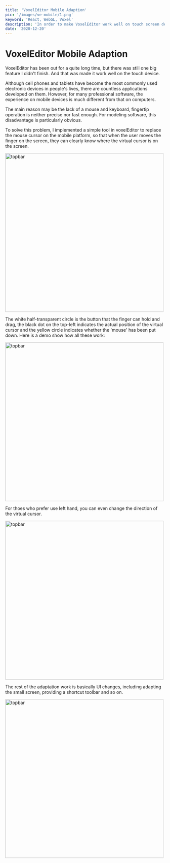 ```yaml
---
title: 'VoxelEditor Mobile Adaption'
pic: '/images/ve-mobile/1.png'
keyword: 'React, WebGL, Voxel'
description: 'In order to make VoxelEditor work well on touch screen devices, I implement a virtual cursor to simulate real mouse operations.'
date: '2020-12-20'
---
```


<h1 class="text-3xl font-medium mb-2 mt-3">VoxelEditor Mobile Adaption</h1>

VoxelEditor has been out for a quite long time, but there was still one big feature I didn't finish. And that was made it work well on the touch device.

Although cell phones and tablets have become the most commonly used electronic devices in people's lives, there are countless applications developed on them. However, for many professional software, the experience on mobile devices is much different from that on computers.

The main reason may be the lack of a mouse and keyboard, fingertip operation is neither precise nor fast enough. For modeling software, this disadvantage is particularly obvious.

To solve this problem, I implemented a simple tool in voxelEditor to replace the mouse cursor on the mobile platform, so that when the user moves the finger on the screen, they can clearly know where the virtual cursor is on the screen.

<div class='m-5'></div>
<img src="/images/ve-mobile/2.png" alt="topbar" style="width:500px; margin:auto"/>
<div class='m-5'></div>

The white half-transparent circle is the button that the finger can hold and drag, the black dot on the top-left indicates the actual position of the virtual cursor and the yellow circle indicates whether the 'mouse' has been put down. Here is a demo show how all these work:

<div class='m-5'></div>
<img src="/images/ve-mobile/operation-demo.gif" alt="topbar" style="width:500px; margin:auto"/>
<div class='m-5'></div>

For thoes who prefer use left hand, you can even change the direction of the virtual cursor.

<div class='m-5'></div>
<img src="/images/ve-mobile/change-cursor-direction.gif" alt="topbar" style="width:500px; margin:auto"/>
<div class='m-5'></div>

The rest of the adaptation work is basically UI changes, including adapting the small screen, providing a shortcut toolbar and so on.

<div class='m-5'></div>
<img src="/images/ve-mobile/ui-adaption.gif" alt="topbar" style="width:500px; margin:auto"/>
<div class='m-5'></div>

